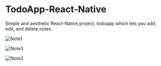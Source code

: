 # TodoApp-React-Native
Simple and aesthetic React-Native project, todoapp which lets you add, edit, and delete notes.

![Note1](https://drive.google.com/file/d/1lJB5KxyyLrSJ7NkQ909ijOZdWZ6VFg36/view?usp=sharing)

![Note3](https://drive.google.com/file/d/1_heV9aLVgd-o89FOT3z5D_TJ-XVm29xA/view?usp=sharing)

![Note2](https://drive.google.com/file/d/1lm4DiKjnMH540LsCKhZW11yFMJQM-bVa/view?usp=sharing)
